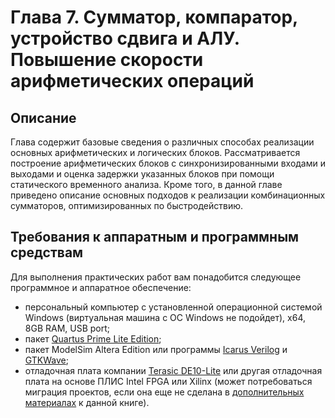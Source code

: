 # Глава 7. Сумматор, компаратор, устройство сдвига и АЛУ. Повышение скорости арифметических операций
## Описание
Глава содержит базовые сведения о различных способах реализации основных арифметических и логических блоков. Рассматривается построение арифметических блоков с синхронизированными входами и выходами и оценка задержки указанных блоков при помощи статического временного анализа. Кроме того, в данной главе приведено описание основных подходов к реализации комбинационных сумматоров, оптимизированных по быстродействию.

## Требования к аппаратным и программным средствам
Для выполнения практических работ вам понадобится следующее программное и аппаратное обеспечение:
- персональный компьютер с установленной операционной системой Windows (виртуальная машина с ОС Windows не подойдет), x64, 8GB RAM, USB port;
- пакет [Quartus Prime Lite Edition](http://dl.altera.com/?edition=lite);
- пакет ModelSim Altera Edition или программы [Icarus Verilog](https://bleyer.org/icarus/) и [GTKWave](https://gtkwave.sourceforge.net/);
- отладочная плата компании [Terasic DE10-Lite](http://de10-lite.terasic.com) или другая отладочная плата на основе ПЛИС Intel FPGA или Xilinx (может потребоваться миграция проектов, если она еще не сделана в [дополнительных материалах](alt_boards/) к данной книге).